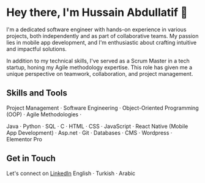 
# Hey there, I'm Hussain Abdullatif 👋

I'm a dedicated software engineer with hands-on experience in various projects, both independently and as part of collaborative teams. My passion lies in mobile app development, and I'm enthusiastic about crafting intuitive and impactful solutions.

In addition to my technical skills, I've served as a Scrum Master in a tech startup, honing my Agile methodology expertise. This role has given me a unique perspective on teamwork, collaboration, and project management.

## Skills and Tools

Project Management · Software Engineering · Object-Oriented Programming (OOP) · Agile Methodologies · 

Java · Python · SQL · C · HTML · CSS · JavaScript · React Native (Mobile App Development) · Asp.net · Git · Databases · CMS · Wordpress · Elementor Pro

## Get in Touch

Let's connect on [LinkedIn](https://www.linkedin.com/in/hussain-abdullatif/) 
English · Turkish · Arabic
